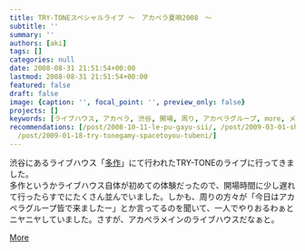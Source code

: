 ```yaml
---
title: TRY-TONEスペシャルライブ 〜　アカペラ夏唄2008　〜
subtitle: ''
summary: ''
authors: [aki]
tags: []
categories: null
date: 2008-08-31 21:51:54+00:00
lastmod: 2008-08-31 21:51:54+00:00
featured: false
draft: false
image: {caption: '', focal_point: '', preview_only: false}
projects: []
keywords: [ライブハウス, アカペラ, 渋谷, 開場, 周り, アカペラグループ, more, メイン, 方々, 体験]
recommendations: [/post/2008-10-11-le-pu-gayu-sii/, /post/2009-03-01-shi-jie-zui-da-gui-mo-noakaperaji-gari-ben-de/,
  /post/2009-01-18-try-tonegamy-spacetoyou-tubeni/]
---
```

渋谷にあるライブハウス「[多作](http://www.tasaku.com/)」にて行われたTRY-TONEのライブに行ってきました。  
多作というかライブハウス自体が初めての体験だったので、開場時間に少し遅れて行ったらすでにたくさん並んでいました。しかも、周りの方々が「今日はアカペラグループ皆で来ましたー」とか言ってるのを聞いて、一人でやりおるわぁとニヤニヤしていました。さすが、アカペラメインのライブハウスだなぁと。  
  
  
  
[More](http://mrk0369.exblog.jp/9597861/#9597861_1)



